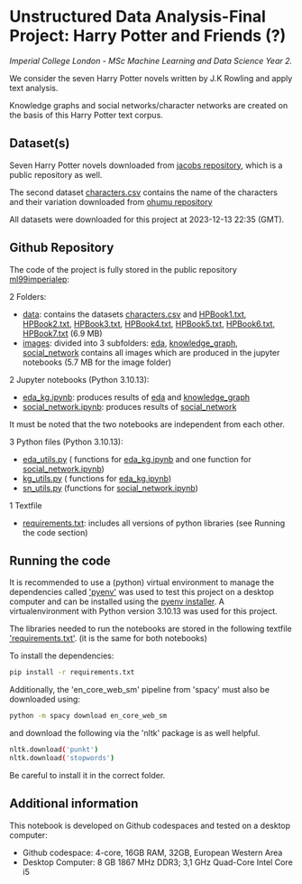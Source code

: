 # Unstructured Data Analysis-Final Project: Harry Potter and Friends (?)

_Imperial College London - MSc Machine Learning and Data Science Year 2._

We consider the seven Harry Potter novels written by J.K Rowling and apply text analysis. 

Knowledge graphs and social networks/character networks are created on the basis of this Harry Potter text corpus.

## Dataset(s)

Seven Harry Potter novels downloaded from [jacobs repository](https://github.com/ErikaJacobs/Harry-Potter-Text-Mining/tree/master/Book%20Text), which is a public repository as well.

The second dataset [characters.csv](./data/characters.csv) contains the name of the characters and their variation downloaded from [ohumu repository](https://github.com/ohumu/HarryPotterNetwork/blob/main/characters.csv)

All datasets were downloaded for this project at 2023-12-13 22:35 (GMT).

## Github Repository

The code of the project is fully stored in the public repository  [ml99imperialep](https://github.com/ml99imperialep/mlds-uda-final-project): 

2 Folders:

- [data](./data/): contains the datasets [characters.csv](./data/characters.csv) and [HPBook1.txt](./data/HPBook1.txt), [HPBook2.txt](./data/HPBook2.txt), [HPBook3.txt](./data/HPBook3.txt), [HPBook4.txt](./data/HPBook4.txt), [HPBook5.txt](./data/HPBook5.txt), [HPBook6.txt](./data/HPBook6.txt), [HPBook7.txt](./data/HPBook7.txt)  (6.9 MB)
- [images](./images/): divided into 3 subfolders:  [eda](./images/eda/),  [knowledge_graph](./images/knowledge_graph/),  [social_network](./images/social_network/) contains all images which are produced in the jupyter notebooks (5.7 MB for the image folder)

2 Jupyter notebooks (Python 3.10.13):

- [eda_kg.ipynb](./eda_kg.ipynb): produces results of [eda](./images/eda/) and [knowledge_graph](./images/knowledge_graph/)
- [social_network.ipynb](./social_network.ipynb): produces results of [social_network](./images/social_network/)

It must be noted that the two notebooks are independent from each other.

3 Python files (Python 3.10.13):

- [eda_utils.py](./eda_utils.py) ( functions for [eda_kg.ipynb](./eda_kg.ipynb) and one function for [social_network.ipynb](./social_network.ipynb))
- [kg_utils.py](./kg_utils.py) ( functions for [eda_kg.ipynb](./eda_kg.ipynb))
- [sn_utils.py](./sn_utils.py) (functions for [social_network.ipynb](./social_network.ipynb))


1 Textfile

- [requirements.txt](./requirements.txt): includes all versions of python libraries (see Running the code section)


## Running the code
It is recommended to use a (python) virtual environment to manage the dependencies called ['pyenv'](https://github.com/pyenv/pyenv) was used to test this project on a desktop computer and can be installed using the [pyenv installer](https://github.com/pyenv/pyenv-installer). A virtualenvironment with Python version 3.10.13 was used for this project.

The libraries needed to run the notebooks are stored in the following textfile ['requirements.txt'](./requirements.txt). (it is the same for both notebooks)

To install the dependencies:

```bash
pip install -r requirements.txt
```
Additionally, the 'en_core_web_sm' pipeline from 'spacy' must also be downloaded using:

```bash
python -m spacy download en_core_web_sm
```

and download the following via the 'nltk' package is as well helpful.

```bash
nltk.download('punkt')
nltk.download('stopwords')
```

Be careful to install it in the correct folder.

## Additional information
This notebook is developed on Github codespaces and tested on a desktop computer:
- Github codespace: 4-core, 16GB RAM, 32GB, European Western Area
- Desktop Computer: 8 GB 1867 MHz DDR3; 3,1 GHz Quad-Core Intel Core i5

